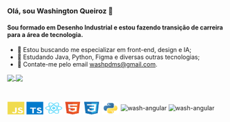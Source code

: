 ### Olá, sou Washington Queiroz 👋
#### Sou formado em Desenho Industrial e estou fazendo transição de carreira para a área de tecnologia.
- 🔭 Estou buscando me especializar em front-end, design e IA;
- 🌱 Estudando Java, Python, Figma e diversas outras tecnologias;
- 👯 Contate-me pelo email washpdms@gmail.com.

<a href="https://github.com/WashMarvin">
  <img height="150em" align="center" src="https://github-readme-stats.vercel.app/api?username=washMarvin&show_icons=true&theme=radical&include_all_commits=true&count_private=true&repo=github-readme-stats" />
</a>
<a href="https://github.com/anuraghazra/convoychat">
  <img height="150em" align="center" src="https://github-readme-stats.vercel.app/api/top-langs/?username=washMarvin&layout=compact&langs_count=16&theme=radical&repo=convoychat" />
</a>


##

<div style="display: inline_block"><br>
  <img align="center" alt="wash-Js" height="30" width="40" src="https://raw.githubusercontent.com/devicons/devicon/master/icons/javascript/javascript-plain.svg">
  <img align="center" alt="wash-Ts" height="30" width="40" src="https://raw.githubusercontent.com/devicons/devicon/master/icons/typescript/typescript-plain.svg">
  <img align="center" alt="wash-React" height="30" width="40" src="https://raw.githubusercontent.com/devicons/devicon/master/icons/react/react-original.svg">
  <img align="center" alt="wash-HTML" height="30" width="40" src="https://raw.githubusercontent.com/devicons/devicon/master/icons/html5/html5-original.svg">
  <img align="center" alt="wash-CSS" height="30" width="40" src="https://raw.githubusercontent.com/devicons/devicon/master/icons/css3/css3-original.svg">
  <img align="center" alt="wash-Python" height="30" width="40" src="https://raw.githubusercontent.com/devicons/devicon/master/icons/python/python-original.svg">
  <img align="center" alt="wash-angular" height="30" width="40" src="https://cdn.jsdelivr.net/gh/devicons/devicon/icons/angularjs/angularjs-original.svg" />
  <img align="center" alt="wash-angular" height="30" width="40" src="https://cdn.jsdelivr.net/gh/devicons/devicon/icons/java/java-original.svg" />
</div>
